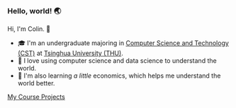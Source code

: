 ### Hello, world! 🌏

Hi, I'm Colin. 👋

- 🎓 I'm an undergraduate majoring in [Computer Science and Technology (CST)](https://www.cs.tsinghua.edu.cn/csen/) at [Tsinghua University (THU)](https://www.tsinghua.edu.cn/en/).
- 🔭 I love using computer science and data science to understand the world.
- 🌱 I'm also learning *a little* economics, which helps me understand the world better.

[My Course Projects](https://github.com/Co1lin/Co1lin/blob/main/Course%20Projects.md)

<!--
**Co1lin/Co1lin** is a ✨ _special_ ✨ repository because its `README.md` (this file) appears on your GitHub profile.

Here are some ideas to get you started:

- 🔭 I’m currently working on ...
- 🌱 I’m currently learning ...
- 👯 I’m looking to collaborate on ...
- 🤔 I’m looking for help with ...
- 💬 Ask me about ...
- 📫 How to reach me: ...
- 😄 Pronouns: ...
- ⚡ Fun fact: ...
-->
